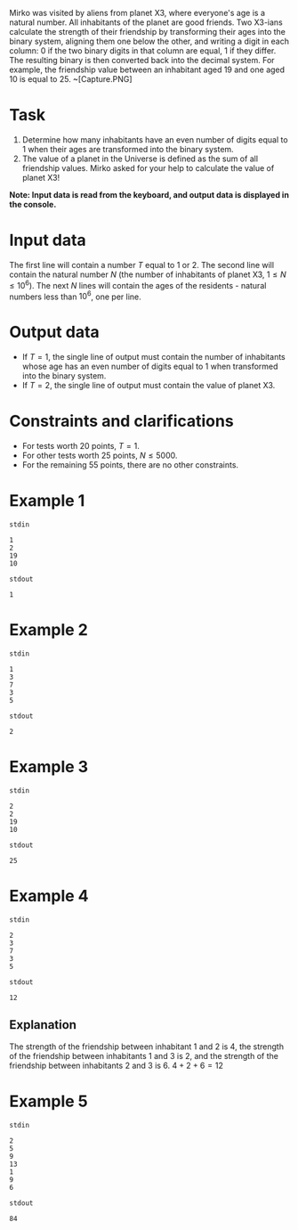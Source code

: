 Mirko was visited by aliens from planet X3, where everyone's age is a natural number. All inhabitants of the planet are good friends. Two X3-ians calculate the strength of their friendship by transforming their ages into the binary system, aligning them one below the other, and writing a digit in each column: 0 if the two binary digits in that column are equal, 1 if they differ. The resulting binary is then converted back into the decimal system. For example, the friendship value between an inhabitant aged 19 and one aged 10 is equal to 25.
~[Capture.PNG]

# Task

1. Determine how many inhabitants have an even number of digits equal to 1 when their ages are transformed into the binary system.
2. The value of a planet in the Universe is defined as the sum of all friendship values. Mirko asked for your help to calculate the value of planet X3!

**Note: Input data is read from the keyboard, and output data is displayed in the console.**

# Input data
The first line will contain a number $T$ equal to $1$ or $2$.
The second line will contain the natural number $N$ (the number of inhabitants of planet X3, $1 \leq N \leq 10^6$). 
The next $N$ lines will contain the ages of the residents - natural numbers less than $10^6$, one per line.

# Output data
- If $T = 1$, the single line of output must contain the number of inhabitants whose age has an even number of digits equal to 1 when transformed into the binary system.
- If $T = 2$, the single line of output must contain the value of planet X3.

# Constraints and clarifications
- For tests worth 20 points, $T = 1$.
- For other tests worth 25 points, $N \leq 5000$.
- For the remaining 55 points, there are no other constraints.

# Example 1
  `stdin`
  ```
 1
 2
19
10
  ```

  `stdout`
  ```
1
  ```

# Example 2

`stdin`
  ```
 1
 3
7
3
5
  ```

  `stdout`
  ```
2
  ```

# Example 3
  `stdin`
  ```
 2
 2
19
10
  ```

  `stdout`
  ```
25
  ```

# Example 4

`stdin`
  ```
 2
 3
7
3
5
  ```

  `stdout`
  ```
12
  ```

## Explanation
The strength of the friendship between inhabitant $1$ and $2$ is 4, the strength of the friendship between inhabitants $1$ and $3$ is 2, and the strength of the friendship between inhabitants $2$ and $3$ is 6.
$4 + 2 + 6 = 12$

# Example 5

`stdin`
  ```
2
5
9
13
1
9
6
  ```

  `stdout`
  ```
84
  ```